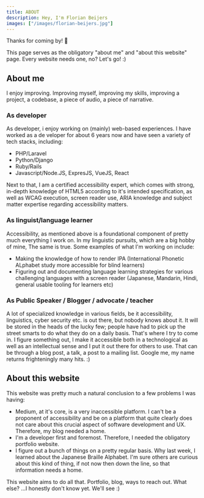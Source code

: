 ```yaml
---
title: ABOUT
description: Hey, I'm Florian Beijers
images: ["/images/florian-beijers.jpg"]
---
```



Thanks for coming by! :wave:

This page serves as the obligatory "about me"  and "about this website"  page. Every website needs one, no? Let's go! :)

## About me

I enjoy improving. Improving myself, improving my skills, improving a project, a codebase, a piece of audio, a piece of narrative.

### As developer

As developer, i enjoy working on (mainly) web-based experiences. I have worked as a de veloper for about 6 years now and have seen a variety of tech stacks, including:

- PHP/Laravel
- Python/Django
- Ruby/Rails
- Javascript/Node.JS, ExpresJS, VueJS, React

Next to that, I am a certified accessibility expert, which comes with strong, in-depth knowledge of HTML5 according to it's intended specification, as well as WCAG execution, screen reader use, ARIA knowledge and subject matter expertise regarding accessibility matters.

### As linguist/language learner

Accessibility, as mentioned above is a foundational component of pretty much everything I work on. In my linguistic pursuits, which are a big hobby of mine, The same is true. Some examples of what I'm working on include:

- Making the knowledge of how to render IPA (International Phonetic ALphabet study more accessible for blind learners)
- Figuring out and documenting language learning strategies for various challenging languages with a screen reader (Japanese, Mandarin, Hindi, general usable tooling for learners etc)

### As Public Speaker / Blogger / advocate / teacher
A lot of specialized knowledge in various fields, be it accessibility, linguistics, cyber security etc. is out there, but nobody knows about it.
It will be stored in the heads of the lucky few; people have had to pick up the street smarts to do what they do on a daily basis.
That's where I try to come in. I figure something out, I make it accessible both in a technological as well as an intellectual sense and I put it out there for others to use. That can be through a blog post, a talk, a post to a mailing list. Google me, my name returns frighteningly many hits. :)

## About this website

This website was pretty much a natural conclusion to a few problems I was having:

- Medium, at it's core, is a very inaccessible platform. I can't be a proponent of accessibility and be on a platform that quite clearly does not care about this crucial aspect of software development and UX. Therefore, my blog needed a home.
- I'm a developer first and foremost. Therefore, I needed the obligatory portfolio website.
- I figure out a bunch of things on a pretty regular basis. Why last week, I learned about the Japanese Braille Alphabet. I'm sure others are curious about this kind of thing, if not now then down the line, so that information needs a home.

This website aims to do all that. Portfolio, blog, ways to reach out. What else? ...I honestly don't know yet. We'll see :)